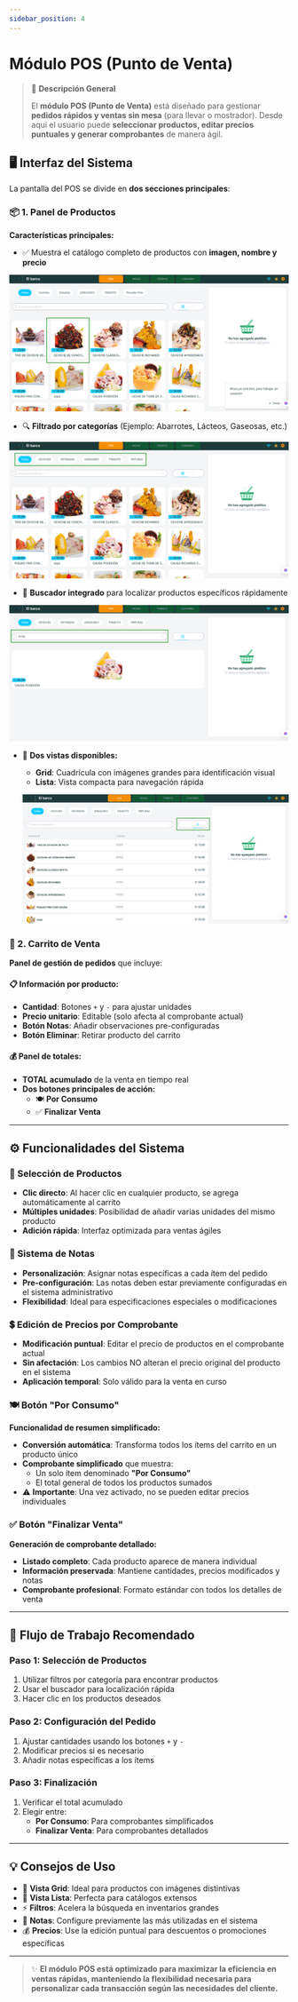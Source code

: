 ```yaml
---
sidebar_position: 4
---
```


# Módulo POS (Punto de Venta)

> 🎯 **Descripción General**
>
> El **módulo POS (Punto de Venta)** está diseñado para gestionar **pedidos rápidos y ventas sin mesa** (para llevar o mostrador). Desde aquí el usuario puede **seleccionar productos, editar precios puntuales y generar comprobantes** de manera ágil.

## 🖥️ Interfaz del Sistema

La pantalla del POS se divide en **dos secciones principales**:

### 📦 1. Panel de Productos

**Características principales:**
- ✅ Muestra el catálogo completo de productos con **imagen, nombre y precio**

![alt text](img/mozo_pos_1.png)

- 🔍 **Filtrado por categorías** (Ejemplo: Abarrotes, Lácteos, Gaseosas, etc.)

![alt text](img/mozo_pos_2.png)

- 🔎 **Buscador integrado** para localizar productos específicos rápidamente

![alt text](img/mozo_pos_3.png)

- 👀 **Dos vistas disponibles:**
  - **Grid**: Cuadrícula con imágenes grandes para identificación visual
  - **Lista**: Vista compacta para navegación rápida

  ![alt text](img/mozo_pos_4.png)

### 🛒 2. Carrito de Venta

**Panel de gestión de pedidos** que incluye:

#### 📋 Información por producto:
- **Cantidad**: Botones `+` y `-` para ajustar unidades
- **Precio unitario**: Editable (solo afecta al comprobante actual)
- **Botón Notas**: Añadir observaciones pre-configuradas
- **Botón Eliminar**: Retirar producto del carrito

#### 💰 Panel de totales:
- **TOTAL acumulado** de la venta en tiempo real
- **Dos botones principales de acción:**
  - 🍽️ **Por Consumo**
  - ✅ **Finalizar Venta**

---

## ⚙️ Funcionalidades del Sistema

### 🎯 Selección de Productos
- **Clic directo**: Al hacer clic en cualquier producto, se agrega automáticamente al carrito
- **Múltiples unidades**: Posibilidad de añadir varias unidades del mismo producto
- **Adición rápida**: Interfaz optimizada para ventas ágiles

### 📝 Sistema de Notas
- **Personalización**: Asignar notas específicas a cada ítem del pedido
- **Pre-configuración**: Las notas deben estar previamente configuradas en el sistema administrativo
- **Flexibilidad**: Ideal para especificaciones especiales o modificaciones

### 💲 Edición de Precios por Comprobante
- **Modificación puntual**: Editar el precio de productos en el comprobante actual
- **Sin afectación**: Los cambios NO alteran el precio original del producto en el sistema
- **Aplicación temporal**: Solo válido para la venta en curso

### 🍽️ Botón "Por Consumo"
**Funcionalidad de resumen simplificado:**

- **Conversión automática**: Transforma todos los ítems del carrito en un producto único
- **Comprobante simplificado** que muestra:
  - Un solo ítem denominado **"Por Consumo"**
  - El total general de todos los productos sumados
- ⚠️ **Importante**: Una vez activado, no se pueden editar precios individuales

### ✅ Botón "Finalizar Venta"
**Generación de comprobante detallado:**

- **Listado completo**: Cada producto aparece de manera individual
- **Información preservada**: Mantiene cantidades, precios modificados y notas
- **Comprobante profesional**: Formato estándar con todos los detalles de venta

---

## 🚀 Flujo de Trabajo Recomendado

### Paso 1: Selección de Productos
1. Utilizar filtros por categoría para encontrar productos
2. Usar el buscador para localización rápida
3. Hacer clic en los productos deseados

### Paso 2: Configuración del Pedido
1. Ajustar cantidades usando los botones `+` y `-`
2. Modificar precios si es necesario
3. Añadir notas específicas a los ítems

### Paso 3: Finalización
1. Verificar el total acumulado
2. Elegir entre:
   - **Por Consumo**: Para comprobantes simplificados
   - **Finalizar Venta**: Para comprobantes detallados

---

## 💡 Consejos de Uso

- 🔄 **Vista Grid**: Ideal para productos con imágenes distintivas
- 📄 **Vista Lista**: Perfecta para catálogos extensos
- ⚡ **Filtros**: Acelera la búsqueda en inventarios grandes
- 📝 **Notas**: Configure previamente las más utilizadas en el sistema
- 💰 **Precios**: Use la edición puntual para descuentos o promociones específicas

---

> ✨ **El módulo POS está optimizado para maximizar la eficiencia en ventas rápidas, manteniendo la flexibilidad necesaria para personalizar cada transacción según las necesidades del cliente.**